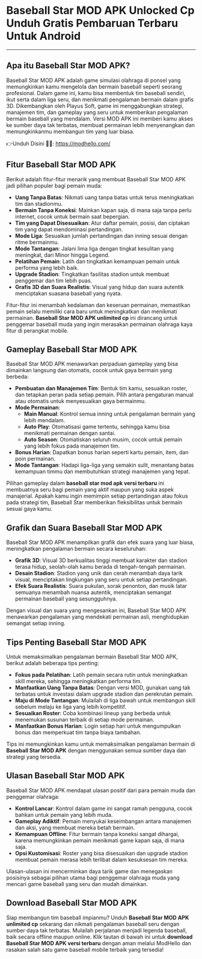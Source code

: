# Baseball Star MOD APK Unlocked Cp Unduh Gratis Pembaruan Terbaru Untuk Android 

---

## Apa itu Baseball Star MOD APK?
Baseball Star MOD APK adalah game simulasi olahraga di ponsel yang memungkinkan kamu mengelola dan bermain baseball seperti seorang profesional. Dalam game ini, kamu bisa membentuk tim baseball sendiri, ikut serta dalam liga seru, dan menikmati pengalaman bermain dalam grafis 3D. Dikembangkan oleh Playus Soft, game ini menggabungkan strategi, manajemen tim, dan gameplay yang seru untuk memberikan pengalaman bermain baseball yang mendalam. Versi MOD APK ini memberi kamu akses ke sumber daya tak terbatas, membuat permainan lebih menyenangkan dan memungkinkanmu membangun tim yang luar biasa.


👉Unduh Disini 🥎🦯: https://modhello.com/

## Fitur Baseball Star MOD APK
Berikut adalah fitur-fitur menarik yang membuat Baseball Star MOD APK jadi pilihan populer bagi pemain muda:

- **Uang Tanpa Batas**: Nikmati uang tanpa batas untuk terus meningkatkan tim dan stadionmu.
- **Bermain Tanpa Koneksi**: Mainkan kapan saja, di mana saja tanpa perlu internet, cocok untuk bermain saat bepergian.
- **Tim yang Dapat Disesuaikan**: Atur daftar pemain, posisi, dan ciptakan tim yang dapat mendominasi pertandingan.
- **Mode Liga**: Sesuaikan jumlah pertandingan dan inning sesuai dengan ritme bermainmu.
- **Mode Tantangan**: Jalani lima liga dengan tingkat kesulitan yang meningkat, dari Minor hingga Legend.
- **Pelatihan Pemain**: Latih dan tingkatkan kemampuan pemain untuk performa yang lebih baik.
- **Upgrade Stadion**: Tingkatkan fasilitas stadion untuk membuat penggemar dan tim lebih puas.
- **Grafis 3D dan Suara Realistis**: Visual yang hidup dan suara autentik menciptakan suasana baseball yang nyata.

Fitur-fitur ini menambah kedalaman dan keseruan permainan, memastikan pemain selalu memiliki cara baru untuk meningkatkan dan menikmati permainan. **Baseball Star MOD APK unlimited cp** ini dirancang untuk penggemar baseball muda yang ingin merasakan permainan olahraga kaya fitur di perangkat mobile.

## Gameplay Baseball Star MOD APK
Baseball Star MOD APK menawarkan perpaduan gameplay yang bisa dimainkan langsung dan otomatis, cocok untuk gaya bermain yang berbeda:

- **Pembuatan dan Manajemen Tim**: Bentuk tim kamu, sesuaikan roster, dan tetapkan peran pada setiap pemain. Pilih antara pengaturan manual atau otomatis untuk menyesuaikan gaya bermainmu.
- **Mode Permainan**:
  - **Main Manual**: Kontrol semua inning untuk pengalaman bermain yang lebih mendalam.
  - **Auto Play**: Otomatisasi game tertentu, sehingga kamu bisa menikmati permainan dengan santai.
  - **Auto Season**: Otomatiskan seluruh musim, cocok untuk pemain yang lebih fokus pada manajemen tim.
- **Bonus Harian**: Dapatkan bonus harian seperti kartu pemain, item, dan poin permainan.
- **Mode Tantangan**: Hadapi liga-liga yang semakin sulit, menantang batas kemampuan timmu dan membutuhkan strategi manajemen yang tepat.

Pilihan gameplay dalam **baseball star mod apk versi terbaru** ini membuatnya seru bagi pemain yang aktif maupun yang suka aspek manajerial. Apakah kamu ingin memimpin setiap pertandingan atau fokus pada strategi tim, Baseball Star memberikan fleksibilitas untuk bermain sesuai gaya kamu.

## Grafik dan Suara Baseball Star MOD APK
Baseball Star MOD APK menampilkan grafik dan efek suara yang luar biasa, meningkatkan pengalaman bermain secara keseluruhan:

- **Grafik 3D**: Visual 3D berkualitas tinggi membuat karakter dan stadion terasa hidup, seolah-olah kamu berada di tengah-tengah permainan.
- **Desain Stadion**: Stadion yang unik dan cerah menambah daya tarik visual, menciptakan lingkungan yang seru untuk setiap pertandingan.
- **Efek Suara Realistis**: Suara pukulan, sorak penonton, dan musik latar semuanya menambah nuansa autentik, menciptakan semangat permainan baseball yang sesungguhnya.

Dengan visual dan suara yang mengesankan ini, Baseball Star MOD APK menawarkan pengalaman yang mendekati permainan asli, menghidupkan semangat setiap inning.

## Tips Penting Baseball Star MOD APK
Untuk memaksimalkan pengalaman bermain Baseball Star MOD APK, berikut adalah beberapa tips penting:

- **Fokus pada Pelatihan**: Latih pemain secara rutin untuk meningkatkan skill mereka, sehingga meningkatkan performa tim.
- **Manfaatkan Uang Tanpa Batas**: Dengan versi MOD, gunakan uang tak terbatas untuk investasi dalam upgrade stadion dan perekrutan pemain.
- **Maju di Mode Tantangan**: Mulailah di liga bawah untuk membangun skill sebelum melaju ke liga yang lebih kompetitif.
- **Sesuaikan Roster**: Coba kombinasi lineup yang berbeda untuk menemukan susunan terbaik di setiap mode permainan.
- **Manfaatkan Bonus Harian**: Login setiap hari untuk mengumpulkan bonus dan memperkuat tim tanpa biaya tambahan.

Tips ini memungkinkan kamu untuk memaksimalkan pengalaman bermain di **Baseball Star MOD APK** dengan menggunakan semua sumber daya dan strategi yang tersedia.

## Ulasan Baseball Star MOD APK
Baseball Star MOD APK mendapat ulasan positif dari para pemain muda dan penggemar olahraga:

- **Kontrol Lancar**: Kontrol dalam game ini sangat ramah pengguna, cocok bahkan untuk pemain yang lebih muda.
- **Gameplay Adiktif**: Pemain menyukai keseimbangan antara manajemen dan aksi, yang membuat mereka betah bermain.
- **Kemampuan Offline**: Fitur bermain tanpa koneksi sangat dihargai, karena memungkinkan pemain menikmati game kapan saja, di mana saja.
- **Opsi Kustomisasi**: Roster yang bisa disesuaikan dan upgrade stadion membuat pemain merasa lebih terlibat dalam kesuksesan tim mereka.

Ulasan-ulasan ini mencerminkan daya tarik game dan menegaskan posisinya sebagai pilihan utama bagi penggemar olahraga muda yang mencari game baseball yang seru dan mudah dimainkan.

## Download Baseball Star MOD APK
Siap membangun tim baseball impianmu? Unduh **Baseball Star MOD APK unlimited cp** sekarang dan nikmati pengalaman baseball seru dengan sumber daya tak terbatas. Mulailah perjalanan menjadi legenda baseball, baik secara offline maupun online. Klik tautan di bawah ini untuk **download Baseball Star MOD APK versi terbaru** dengan aman melalui ModHello dan rasakan salah satu game baseball mobile terbaik yang tersedia!
